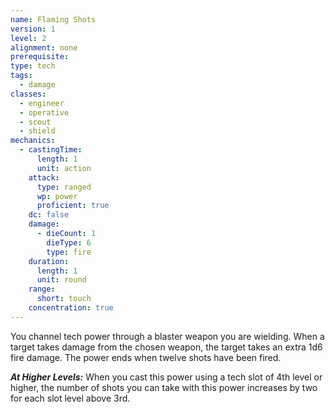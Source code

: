 ```yaml
---
name: Flaming Shots
version: 1
level: 2
alignment: none
prerequisite: 
type: tech
tags:
  - damage
classes:
  - engineer
  - operative
  - scout
  - shield
mechanics:
  - castingTime:
      length: 1
      unit: action
    attack:
      type: ranged
      wp: power
      proficient: true
    dc: false
    damage:
      - dieCount: 1
        dieType: 6
        type: fire
    duration:
      length: 1
      unit: round
    range:
      short: touch
    concentration: true
---
```

You channel tech power through a blaster weapon you are wielding. When a target takes damage from the chosen weapon, the target takes an extra 1d6 fire damage. The power ends when twelve shots have been fired.

***__At Higher Levels__:*** When you cast this power using a tech slot of 4th level or higher, the number of shots you can take with this power increases by two for each slot level above 3rd.
    